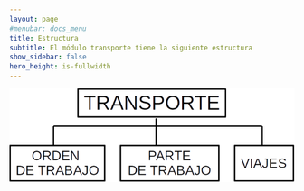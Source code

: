 ```yaml
---
layout: page
#menubar: docs_menu
title: Estructura
subtitle: El módulo transporte tiene la siguiente estructura
show_sidebar: false
hero_height: is-fullwidth
---
```


![imagen secciones](../img/SECCIONESAPLICACION.png)


